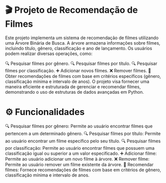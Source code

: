 # 🎬 Projeto de Recomendação de Filmes

Este projeto implementa um sistema de recomendação de filmes utilizando uma Árvore Binária de Busca. A árvore armazena informações sobre filmes, incluindo título, gênero, classificação e ano de lançamento. Os usuários podem realizar diversas operações, como:

🔍 Pesquisar filmes por gênero.
🔍 Pesquisar filmes por título.
🔍 Pesquisar filmes por classificação.
➕ Adicionar novos filmes.
❌ Remover filmes.
🎥 Obter recomendações de filmes com base em critérios específicos (gênero, classificação mínima e intervalo de anos).
O projeto visa fornecer uma maneira eficiente e estruturada de gerenciar e recomendar filmes, demonstrando o uso de estruturas de dados avançadas em Python.

# ⚙️ Funcionalidades

🔍 Pesquisar filmes por gênero: Permite ao usuário encontrar filmes que pertencem a um determinado gênero.
🔍 Pesquisar filmes por título: Permite ao usuário encontrar um filme específico pelo seu título.
🔍 Pesquisar filmes por classificação: Permite ao usuário encontrar filmes que possuem uma classificação igual ou superior a um valor especificado.
➕ Adicionar filme: Permite ao usuário adicionar um novo filme à árvore.
❌ Remover filme: Permite ao usuário remover um filme existente da árvore.
🎥 Recomendar filmes: Fornece recomendações de filmes com base em critérios de gênero, classificação mínima e intervalo de anos.
